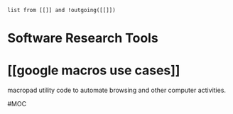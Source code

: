 
```dataview 
list from [[]] and !outgoing([[]]) 
```

# Software Research Tools
# [[google macros use cases]]
macropad utility code to automate browsing and other computer activities.


#MOC